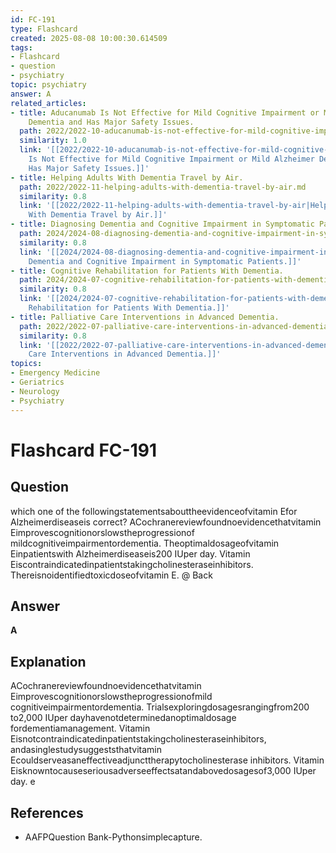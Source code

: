 ```yaml
---
id: FC-191
type: Flashcard
created: 2025-08-08 10:00:30.614509
tags:
- Flashcard
- question
- psychiatry
topic: psychiatry
answer: A
related_articles:
- title: Aducanumab Is Not Effective for Mild Cognitive Impairment or Mild Alzheimer
    Dementia and Has Major Safety Issues.
  path: 2022/2022-10-aducanumab-is-not-effective-for-mild-cognitive-impairment-or.md
  similarity: 1.0
  link: '[[2022/2022-10-aducanumab-is-not-effective-for-mild-cognitive-impairment-or|Aducanumab
    Is Not Effective for Mild Cognitive Impairment or Mild Alzheimer Dementia and
    Has Major Safety Issues.]]'
- title: Helping Adults With Dementia Travel by Air.
  path: 2022/2022-11-helping-adults-with-dementia-travel-by-air.md
  similarity: 0.8
  link: '[[2022/2022-11-helping-adults-with-dementia-travel-by-air|Helping Adults
    With Dementia Travel by Air.]]'
- title: Diagnosing Dementia and Cognitive Impairment in Symptomatic Patients.
  path: 2024/2024-08-diagnosing-dementia-and-cognitive-impairment-in-symptomatic.md
  similarity: 0.8
  link: '[[2024/2024-08-diagnosing-dementia-and-cognitive-impairment-in-symptomatic|Diagnosing
    Dementia and Cognitive Impairment in Symptomatic Patients.]]'
- title: Cognitive Rehabilitation for Patients With Dementia.
  path: 2024/2024-07-cognitive-rehabilitation-for-patients-with-dementia.md
  similarity: 0.8
  link: '[[2024/2024-07-cognitive-rehabilitation-for-patients-with-dementia|Cognitive
    Rehabilitation for Patients With Dementia.]]'
- title: Palliative Care Interventions in Advanced Dementia.
  path: 2022/2022-07-palliative-care-interventions-in-advanced-dementia.md
  similarity: 0.8
  link: '[[2022/2022-07-palliative-care-interventions-in-advanced-dementia|Palliative
    Care Interventions in Advanced Dementia.]]'
topics:
- Emergency Medicine
- Geriatrics
- Neurology
- Psychiatry
---
```


# Flashcard FC-191

## Question

which one of the followingstatementsabouttheevidenceofvitamin Efor Alzheimerdiseaseis correct? ACochranereviewfoundnoevidencethatvitamin Eimprovescognitionorslowstheprogressionof mildcognitiveimpairmentordementia. Theoptimaldosageofvitamin Einpatientswith Alzheimerdiseaseis200 IUper day. Vitamin Eiscontraindicatedinpatientstakingcholinesteraseinhibitors. Thereisnoidentifiedtoxicdoseofvitamin E. @ Back

## Answer

**A**

## Explanation

ACochranereviewfoundnoevidencethatvitamin Eimprovescognitionorslowstheprogressionofmild cognitiveimpairmentordementia. Trialsexploringdosagesrangingfrom200 to2,000 IUper dayhavenotdeterminedanoptimaldosage fordementiamanagement. Vitamin Eisnotcontraindicatedinpatientstakingcholinesteraseinhibitors, andasinglestudysuggeststhatvitamin Ecouldserveasaneffectiveadjuncttherapytocholinesterase inhibitors. Vitamin Eisknowntocauseseriousadverseeffectsatandabovedosagesof3,000 IUper day. e

## References

- AAFPQuestion Bank-Pythonsimplecapture.

